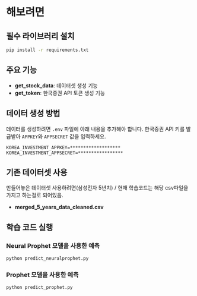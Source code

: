# 해보려면

## 필수 라이브러리 설치

```bash
pip install -r requirements.txt
```

## 주요 기능

- **get_stock_data**: 데이터셋 생성 기능
- **get_token**: 한국증권 API 토큰 생성 기능

## 데이터 생성 방법

데이터를 생성하려면 `.env` 파일에 아래 내용을 추가해야 합니다. 한국증권 API 키를 발급받아 `APPKEY`와 `APPSECRET` 값을 입력하세요.

```env
KOREA_INVESTMENT_APPKEY=*******************
KOREA_INVESTMENT_APPSECRET=*****************
```

## 기존 데이터셋 사용

만들어놓은 데이터셋 사용하려면(삼성전자 5년치) / 현재 학습코드는 해당 csv파일을 가지고 하는걸로 되어있음.

- **merged_5_years_data_cleaned.csv**

## 학습 코드 실행

### Neural Prophet 모델을 사용한 예측

```bash
python predict_neuralprophet.py
```

### Prophet 모델을 사용한 예측

```bash
python predict_prophet.py
```

